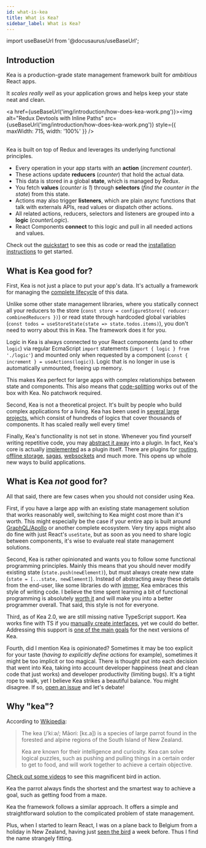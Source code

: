```yaml
---
id: what-is-kea
title: What is Kea?
sidebar_label: What is Kea?
---
```


import useBaseUrl from '@docusaurus/useBaseUrl';

## Introduction 

Kea is a production-grade state management framework built for *ambitious* React apps.

It *scales really well* as your application grows and helps keep your state neat and clean.

<a href={useBaseUrl('img/introduction/how-does-kea-work.png')}><img alt="Redux Devtools with Inline Paths" src={useBaseUrl('img/introduction/how-does-kea-work.png')} style={{ maxWidth: 715, width: '100%' }} /></a>
<br /><br /> 

Kea is built on top of Redux and leverages its underlying functional principles. 

* Every operation in your app starts with an **action** (*increment counter*).
* These actions update **reducers** (*counter*) that hold the actual data.
* This data is stored in a global **state**, which is managed by Redux. 
* You fetch **values** (*counter is 1*) through **selectors** (*find the counter in the state*) from this state.
* Actions may also trigger **listeners**, which are plain async functions that talk with externals APIs,
  read values or dispatch other actions.
* All related actions, reducers, selectors and listeners are grouped into a **logic** (*counterLogic*).
* React Components **connect** to this logic and pull in all needed actions and values.    

Check out the [quickstart](/docs/introduction/quickstart) to see this as code or read the 
[installation instructions](/docs/installation/instructions) to get started. 

## What is Kea good for?

First, Kea is not just a place to put your app's data. It's actually a framework for managing
the [complete lifecycle](/docs/guide/advanced#lifecycles) of this data.

Unlike some other state management libraries, where you statically connect all your reducers to the
store (`const store = configureStore({ reducer: combinedReducers })`) or 
read state through hardcoded global variables (`const todos = useStoreState(state => state.todos.items)`),
you don't need to worry about this in Kea. The framework does it for you.

Logic in Kea is always connected to your React components (and to other `logic`) via regular
EcmaScript `import` statements (`import { logic } from './logic'`) and mounted only when requested 
by a component (`const { increment } = useActions(logic)`).
Logic that is no longer in use is automatically unmounted, freeing up memory.

This makes Kea perfect for large apps with complex relationships between state and components.
This also means that [code-splitting](https://webpack.js.org/guides/code-splitting/) works out of the 
box with Kea. No patchwork required.

Second, Kea is not a theoretical project. It's built by people who build complex applications for a 
living. Kea has been used in [several large projects](/), which consist of hundreds of logics that
cover thousands of components. It has scaled really well every time!

Finally, Kea's functionality is not set in stone. Whenever you find yourself writing repetitive code,
you may [abstract it away](/docs/tutorials/writing-plugins) into a plugin. In fact, Kea's core 
is actually [implemented](https://github.com/keajs/kea/blob/master/src/core/index.js) as a plugin itself.
There are plugins for [routing](/docs/plugins/router), [offline storage](/docs/plugins/localstorage), 
[sagas](/docs/effects/sagas), [websockets](/docs/plugins/websockets) and much more. This opens up
whole new ways to build applications.

## What is Kea *not* good for?

All that said, there are few cases when you should not consider using Kea.

First, if you have a large app with an existing state management solution that works reasonably well,
switching to Kea might cost more than it's worth. This might especially be the case if your entire app
is built around [GraphQL/Apollo](https://www.apollographql.com/) or another complete ecosystem. 
Very tiny apps might also do fine with just React's `useState`, but as soon as you need
to share logic between components, it's wise to evaluate real state management solutions.

Second, Kea is rather opinionated and wants you to follow some functional programming principles. Mainly
this means that you should never modify existing state (`state.push(newElement)`), but must always create
new state (`state = [...state, newElement]`). Instead of abstracting away these details from the end-user,
like some libraries do with [immer](https://immerjs.github.io/immer), Kea embraces 
this style of writing code. I believe the time spent learning a bit of functional programming
is absolutely [worth it](http://www.paulgraham.com/avg.html) and will make you into a better programmer 
overall. That said, this style is not for everyone.

Third, as of Kea 2.0, we are still missing native TypeScript support. Kea works fine with TS if you
[manually create interfaces](https://github.com/keajs/kea/issues/35#issuecomment-561814506), yet
we could do better. Addressing this support is [one of the main goals](/blog/kea-2.0#typescript-support) 
for the next versions of Kea.

Fourth, did I mention Kea is opinionated? Sometimes it may be too explicit for your taste (*having
to explicitly define actions* for example), sometimes it might be too implicit or too magical. There 
is thought put into each decision that went into Kea, taking into account developer happiness (neat and 
clean code that just works) and developer productivity (limiting bugs). It's a tight rope to walk, 
yet I believe Kea strikes a beautiful balance. You might disagree. If so, 
[open an issue](https://github.com/keajs/kea/issues) and let's debate!

## Why "kea"?

According to [Wikipedia](https://en.wikipedia.org/wiki/Kea):

> The kea (/ˈkiːə/; Māori: [kɛ.a]) is a species of large parrot 
> found in the forested and alpine regions of the South Island of New Zealand.
>
> Kea are known for their intelligence and curiosity. Kea can solve logical puzzles, such as pushing 
> and pulling things in a certain order to get to food, and will work together to achieve a certain 
> objective.

[Check out some videos](https://www.youtube.com/results?search_query=kea+the+smartest+parrot) to see 
this magnificent bird in action.

Kea the parrot always finds the shortest and the smartest way to achieve a goal, such as getting food
from a maze.

Kea the framework follows a similar approach. It offers a simple and straightforward solution 
to the complicated problem of state management. 

Plus, when I started to learn React, I was on a plane back to Belgium from a holiday in New Zealand,
having just [seen the bird](https://photos.app.goo.gl/5DNXZWCKtYveeu8c9) a week before. Thus I find 
the name strangely fitting.
